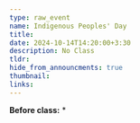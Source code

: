 ```yaml
---
type: raw_event
name: Indigenous Peoples' Day
title: 
date: 2024-10-14T14:20:00+3:30
description: No Class
tldr: 
hide_from_announcments: true
thumbnail:
links:
---
```


**Before class:**
* 
